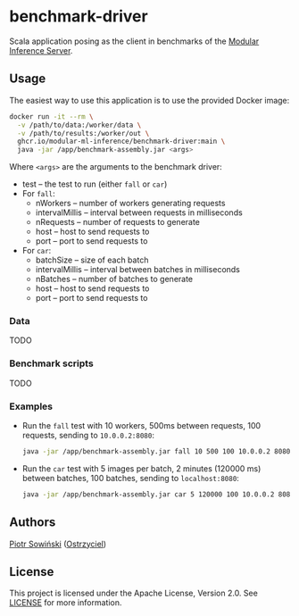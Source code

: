 # benchmark-driver

Scala application posing as the client in benchmarks of the [Modular Inference Server](https://github.com/Modular-ML-inference/inference-server).

## Usage

The easiest way to use this application is to use the provided Docker image:

```bash
docker run -it --rm \
  -v /path/to/data:/worker/data \
  -v /path/to/results:/worker/out \
  ghcr.io/modular-ml-inference/benchmark-driver:main \
  java -jar /app/benchmark-assembly.jar <args>
```

Where `<args>` are the arguments to the benchmark driver:

- test – the test to run (either `fall` or `car`)
- For `fall`:
  - nWorkers – number of workers generating requests
  - intervalMillis – interval between requests in milliseconds
  - nRequests – number of requests to generate
  - host – host to send requests to
  - port – port to send requests to
- For `car`:
  - batchSize – size of each batch
  - intervalMillis – interval between batches in milliseconds
  - nBatches – number of batches to generate
  - host – host to send requests to
  - port – port to send requests to

### Data

TODO

### Benchmark scripts

TODO

### Examples

- Run the `fall` test with 10 workers, 500ms between requests, 100 requests, sending to `10.0.0.2:8080`:
    ```bash
    java -jar /app/benchmark-assembly.jar fall 10 500 100 10.0.0.2 8080
    ```
- Run the `car` test with 5 images per batch, 2 minutes (120000 ms) between batches, 100 batches, sending to `localhost:8080`:
    ```bash
    java -jar /app/benchmark-assembly.jar car 5 120000 100 10.0.0.2 8080
    ```

## Authors

[Piotr Sowiński](https://orcid.org/0000-0002-2543-9461) ([Ostrzyciel](https://github.com/Ostrzyciel))

## License

This project is licensed under the Apache License, Version 2.0. See [LICENSE](LICENSE) for more information.
